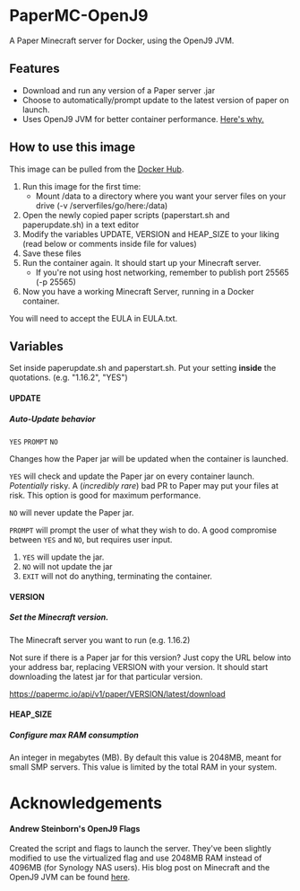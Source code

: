 # PaperMC-OpenJ9
A Paper Minecraft server for Docker, using the OpenJ9 JVM.

## Features
* Download and run any version of a Paper server .jar
* Choose to automatically/prompt update to the latest version of paper on launch.
* Uses OpenJ9 JVM for better container performance. [Here's why.](https://steinborn.me/posts/tuning-minecraft-openj9/)

## How to use this image
This image can be pulled from the [Docker Hub](https://hub.docker.com/repository/docker/epicbusta/papermc-openj9).

1. Run this image for the first time:
	* Mount /data to a directory where you want your server files on your drive (-v /serverfiles/go/here:/data)
2. Open the newly copied paper scripts (paperstart.sh and paperupdate.sh) in a text editor
3. Modify the variables UPDATE, VERSION and HEAP_SIZE to your liking (read below or comments inside file for values)
4. Save these files
5. Run the container again. It should start up your Minecraft server.
	* If you're not using host networking, remember to publish port 25565 (-p 25565)
6. Now you have a working Minecraft Server, running in a Docker container.

You will need to accept the EULA in EULA.txt.

## Variables
Set inside paperupdate.sh and paperstart.sh. Put your setting **inside** the quotations. (e.g. "1.16.2", "YES")
#### UPDATE
##### Auto-Update behavior
`YES` `PROMPT` `NO`

Changes how the Paper jar will be updated when the container is launched.

`YES` will check and update the Paper jar on every container launch. *Potentially* risky. A (*incredibly rare*) bad PR to Paper may put your files at risk. This option is good for maximum performance.

`NO` will never update the Paper jar.

`PROMPT` will prompt the user of what they wish to do. A good compromise between `YES` and `NO`, but requires user input.

1. `YES` will update the jar.
2. `NO` will not update the jar
3. `EXIT` will not do anything, terminating the container.


#### VERSION
##### Set the Minecraft version.
The Minecraft server you want to run (e.g. 1.16.2)

Not sure if there is a Paper jar for this version? Just copy the URL below into your address bar, replacing VERSION with your version. It should start downloading the latest jar for that particular version.

https://papermc.io/api/v1/paper/VERSION/latest/download


#### HEAP_SIZE
##### Configure max RAM consumption
An integer in megabytes (MB). By default this value is 2048MB, meant for small SMP servers.
This value is limited by the total RAM in your system.

# Acknowledgements
#### Andrew Steinborn's OpenJ9 Flags
Created the script and flags to launch the server. They've been slightly modified to use the virtualized flag and use 2048MB RAM instead of 4096MB (for Synology NAS users).
His blog post on Minecraft and the OpenJ9 JVM can be found [here](https://steinborn.me/posts/tuning-minecraft-openj9/).
